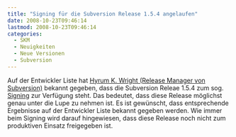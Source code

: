 ```yaml
---
title: "Signing für die Subversion Release 1.5.4 angelaufen"
date: 2008-10-23T09:46:14
lastmod: 2008-10-23T09:46:14
categories:
  - SKM
  - Neuigkeiten
  - Neue Versionen
  - Subversion
---
```

Auf der Entwickler Liste hat [Hyrum K. Wright (Release Manager von Subversion)](http://subversion.tigris.org/servlets/ReadMsg?list=dev&msgNo=144435) bekannt gegeben, 
dass die Subversion Releae 1.5.4 zum sog. [Signing](http://subversion.tigris.org/hacking.html#tarball-signing) zur Verfügung steht. 
Das bedeutet, dass diese Release möglichst genau unter die Lupe zu nehmen ist. Es ist gewünscht, dass entsprechende Ergebnisse auf der Entwickler Liste 
bekannt gegeben werden.
Wie immer beim Signing wird darauf hingewiesen, dass diese Release noch nicht zum produktiven Einsatz freigegeben ist.

